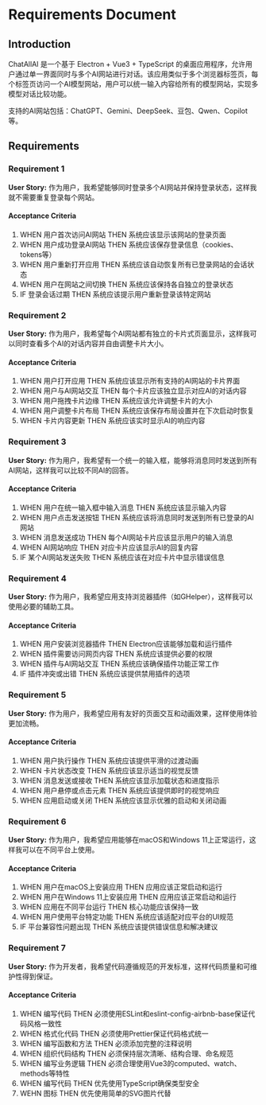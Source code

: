 # Requirements Document

## Introduction

ChatAllAI 是一个基于 Electron + Vue3 + TypeScript 的桌面应用程序，允许用户通过单一界面同时与多个AI网站进行对话。该应用类似于多个浏览器标签页，每个标签页访问一个AI模型网站，用户可以统一输入内容给所有的模型网站，实现多模型对话比较功能。

支持的AI网站包括：ChatGPT、Gemini、DeepSeek、豆包、Qwen、Copilot等。

## Requirements

### Requirement 1

**User Story:** 作为用户，我希望能够同时登录多个AI网站并保持登录状态，这样我就不需要重复登录每个网站。

#### Acceptance Criteria

1. WHEN 用户首次访问AI网站 THEN 系统应该显示该网站的登录页面
2. WHEN 用户成功登录AI网站 THEN 系统应该保存登录信息（cookies、tokens等）
3. WHEN 用户重新打开应用 THEN 系统应该自动恢复所有已登录网站的会话状态
4. WHEN 用户在网站之间切换 THEN 系统应该保持各自独立的登录状态
5. IF 登录会话过期 THEN 系统应该提示用户重新登录该特定网站

### Requirement 2

**User Story:** 作为用户，我希望每个AI网站都有独立的卡片式页面显示，这样我可以同时查看多个AI的对话内容并自由调整卡片大小。

#### Acceptance Criteria

1. WHEN 用户打开应用 THEN 系统应该显示所有支持的AI网站的卡片界面
2. WHEN 用户与AI网站交互 THEN 每个卡片应该独立显示对应AI的对话内容
3. WHEN 用户拖拽卡片边缘 THEN 系统应该允许调整卡片的大小
4. WHEN 用户调整卡片布局 THEN 系统应该保存布局设置并在下次启动时恢复
5. WHEN 卡片内容更新 THEN 系统应该实时显示AI的响应内容

### Requirement 3

**User Story:** 作为用户，我希望有一个统一的输入框，能够将消息同时发送到所有AI网站，这样我可以比较不同AI的回答。

#### Acceptance Criteria

1. WHEN 用户在统一输入框中输入消息 THEN 系统应该显示输入内容
2. WHEN 用户点击发送按钮 THEN 系统应该将消息同时发送到所有已登录的AI网站
3. WHEN 消息发送成功 THEN 每个AI网站卡片应该显示用户的输入消息
4. WHEN AI网站响应 THEN 对应卡片应该显示AI的回复内容
5. IF 某个AI网站发送失败 THEN 系统应该在对应卡片中显示错误信息

### Requirement 4

**User Story:** 作为用户，我希望应用支持浏览器插件（如GHelper），这样我可以使用必要的辅助工具。

#### Acceptance Criteria

1. WHEN 用户安装浏览器插件 THEN Electron应该能够加载和运行插件
2. WHEN 插件需要访问网页内容 THEN 系统应该提供必要的权限
3. WHEN 插件与AI网站交互 THEN 系统应该确保插件功能正常工作
4. IF 插件冲突或出错 THEN 系统应该提供禁用插件的选项

### Requirement 5

**User Story:** 作为用户，我希望应用有友好的页面交互和动画效果，这样使用体验更加流畅。

#### Acceptance Criteria

1. WHEN 用户执行操作 THEN 系统应该提供平滑的过渡动画
2. WHEN 卡片状态改变 THEN 系统应该显示适当的视觉反馈
3. WHEN 消息发送或接收 THEN 系统应该显示加载状态和进度指示
4. WHEN 用户悬停或点击元素 THEN 系统应该提供即时的视觉响应
5. WHEN 应用启动或关闭 THEN 系统应该显示优雅的启动和关闭动画

### Requirement 6

**User Story:** 作为用户，我希望应用能够在macOS和Windows 11上正常运行，这样我可以在不同平台上使用。

#### Acceptance Criteria

1. WHEN 用户在macOS上安装应用 THEN 应用应该正常启动和运行
2. WHEN 用户在Windows 11上安装应用 THEN 应用应该正常启动和运行
3. WHEN 应用在不同平台运行 THEN 核心功能应该保持一致
4. WHEN 用户使用平台特定功能 THEN 系统应该适配对应平台的UI规范
5. IF 平台兼容性问题出现 THEN 系统应该提供错误信息和解决建议

### Requirement 7

**User Story:** 作为开发者，我希望代码遵循规范的开发标准，这样代码质量和可维护性得到保证。

#### Acceptance Criteria

1. WHEN 编写代码 THEN 必须使用ESLint和eslint-config-airbnb-base保证代码风格一致性
2. WHEN 格式化代码 THEN 必须使用Prettier保证代码格式统一
3. WHEN 编写函数和方法 THEN 必须添加完整的注释说明
4. WHEN 组织代码结构 THEN 必须保持层次清晰、结构合理、命名规范
5. WHEN 编写业务逻辑 THEN 必须合理使用Vue3的computed、watch、methods等特性
6. WHEN 编写代码 THEN 优先使用TypeScript确保类型安全
7. WEHN 图标 THEN 优先使用简单的SVG图片代替